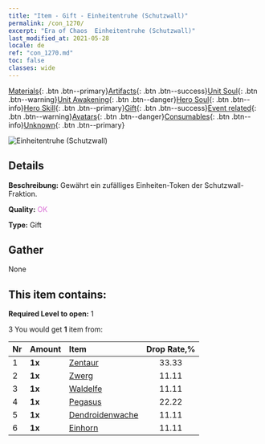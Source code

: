 ```yaml
---
title: "Item - Gift - Einheitentruhe (Schutzwall)"
permalink: /con_1270/
excerpt: "Era of Chaos  Einheitentruhe (Schutzwall)"
last_modified_at: 2021-05-28
locale: de
ref: "con_1270.md"
toc: false
classes: wide
---
```

 [Materials](/ItemsDE/){: .btn .btn--primary}[Artifacts](/ItemsDE/Artifacts/){: .btn .btn--success}[Unit Soul](/ItemsDE/UnitSoul/){: .btn .btn--warning}[Unit Awakening](/ItemsDE/UnitAwakening/){: .btn .btn--danger}[Hero Soul](/ItemsDE/HeroSoul/){: .btn .btn--info}[Hero Skill](/ItemsDE/HeroSkill/){: .btn .btn--primary}[Gift](/ItemsDE/Gift/){: .btn .btn--success}[Event related](/ItemsDE/Events/){: .btn .btn--warning}[Avatars](/ItemsDE/Avatars/){: .btn .btn--danger}[Consumables](/ItemsDE/Consumables/){: .btn .btn--info}[Unknown](/ItemsDE/Unknown/){: .btn .btn--primary}

 ![Einheitentruhe (Schutzwall)](/images/t/i_904002.png)

## Details
 **Beschreibung:** Gewährt ein zufälliges Einheiten-Token der Schutzwall-Fraktion.

 **Quality:** <span style="color: #DA70D6">OK</span>

 **Type:** Gift

## Gather

  None

## This item contains:

 **Required Level to open:** 1

 3 You would get **1** item  from:

  | Nr | Amount |     Item    | Drop Rate,% |
  |:---|:-------|:------------|:---------:|
  | 1 |  **1x** | [Zentaur](/ItemsDE/unt_199/) | 33.33 | 
  | 2 |  **1x** | [Zwerg](/ItemsDE/unt_200/) | 11.11 | 
  | 3 |  **1x** | [Waldelfe](/ItemsDE/unt_201/) | 11.11 | 
  | 4 |  **1x** | [Pegasus](/ItemsDE/unt_202/) | 22.22 | 
  | 5 |  **1x** | [Dendroidenwache](/ItemsDE/unt_203/) | 11.11 | 
  | 6 |  **1x** | [Einhorn](/ItemsDE/unt_204/) | 11.11 | 
